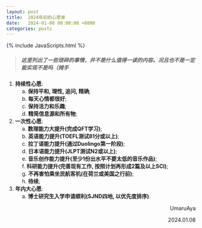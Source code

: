 ```yaml
---
layout: post
title:  2024年初的心愿单
date:   2024-01-08 00:00:00 +0800
categories: posts
---
```


{% include JavaScripts.html %}

> ##### 这里列出了一些琐碎的事情，并不是什么值得一读的内容。况且也不是一定能实现不是吗（摊手 #####

1. **持续性心愿**:  
&emsp; a. **保持平和, 理性, 追问, 精确**;  
&emsp; b. **每天心情都很好**;  
&emsp; c. **保持活力和乐趣**;  
&emsp; d. **精简信息源和所有物**;  
1. **一次性心愿**:  
&emsp; a. **数理能力大提升(完成QFT学习)**;  
&emsp; b. **英语能力提升(TOEFL测试81分或以上)**;  
&emsp; c. **拉丁语能力提升(通过Duolingo第一阶段)**;  
&emsp; d. **日本语能力提升(JLPT测试N2或以上)**;  
&emsp; e. **音乐创作能力提升(至少1份出水平不要太低的音乐作品)**;  
&emsp; f. **科研能力提升(完善现有工作, 按照计划再形成2篇及以上SCI)**;  
&emsp; g. **不再害怕乘坐民航客机(在荷兰或美国之行前)**;   
&emsp; h. **待续**;  
1. **年内大心愿**:  
&emsp; a. **博士研究生入学申请顺利(SJND四地, 以优先度排序)**.  

<p align="right">UmaruAya</p>
<p align="right">2024.01.08</p>